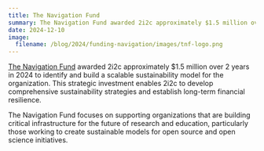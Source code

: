 ```yaml
---
title: The Navigation Fund
summary: The Navigation Fund awarded 2i2c approximately $1.5 million over 2 years to identify and build a scalable sustainability model for the organization.
date: 2024-12-10
image:
  filename: /blog/2024/funding-navigation/images/tnf-logo.png
---
```


[The Navigation Fund](https://www.thenavigationfund.org/) awarded 2i2c approximately $1.5 million over 2 years in 2024 to identify and build a scalable sustainability model for the organization. This strategic investment enables 2i2c to develop comprehensive sustainability strategies and establish long-term financial resilience.

The Navigation Fund focuses on supporting organizations that are building critical infrastructure for the future of research and education, particularly those working to create sustainable models for open source and open science initiatives.